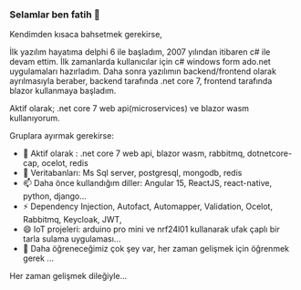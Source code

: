 ### Selamlar ben fatih 👋
Kendimden kısaca bahsetmek gerekirse, 

İlk yazılım hayatıma delphi 6 ile başladım, 2007 yılından itibaren c# ile devam ettim. İlk zamanlarda kullanıcılar için c# windows form ado.net uygulamaları hazırladım.
Daha sonra yazılımın backend/frontend olarak ayrılmasıyla beraber, backend tarafında .net core 7, frontend tarafında blazor kullanmaya başladım.


Aktif olarak; .net core 7 web api(microservices) ve blazor wasm kullanıyorum.

Gruplara ayırmak gerekirse:

- 🔭 Aktif olarak : .net core 7 web api, blazor wasm, rabbitmq, dotnetcore-cap, ocelot, redis
- 💬 Veritabanları: Ms Sql server, postgresql, mongodb, redis
- 📫 Daha önce kullandığım diller: Angular 15, ReactJS, react-native, python, django...
- ⚡ Dependency Injection, Autofact, Automapper, Validation, Ocelot, Rabbitmq, Keycloak, JWT,
- 😄 IoT projeleri: arduino pro mini ve nrf24l01 kullanarak ufak çaplı bir tarla sulama uygulaması...
- 🤔 Daha öğreneceğimiz çok şey var, her zaman gelişmek için öğrenmek gerek ...

Her zaman gelişmek dileğiyle...

<!--
**fthmlymz/fthmlymz** is a ✨ _special_ ✨ repository because its `README.md` (this file) appears on your GitHub profile.

İlk yazılım hayatıma delphi 6 ile başladım, 2007 yılından itibaren c# ile devam ettim. İlk zamanlarda kullanıcılar için c# windows form ado.net uygulamaları hazırladım.
Daha sonra yazılımın backend/frontend olarak ayrılmasıyla beraber, backend tarafında .net core 7, frontend tarafında angular kullanmaya başladım.


Aktif olarak; .net core 7 web api ve angular 15(typescript) kullanıyorum.

Here are some ideas to get you started:

- 🔭 Aktif olarak kullandığım diller: .net core 7 web api, angular 15
- 💬 Veritabanları: Ms Sql server, postgresql, mongodb, redis
- 📫 Daha önce kullandığım diller: ReactJS, react-native, python, django...
- ⚡ Dependency Injection, Autofact, Automapper, Validation, Ocelot, Rabbitmq,
- 😄 IoT projeleri: autoino pro mini ve nrf24l01 kullanarak ufak çaplı bir tarla sulama uygulaması...
- 🤔 Daha öğreneceğimiz çok şey var, her zaman gelişmek için öğrenmek gerek ...
-->

